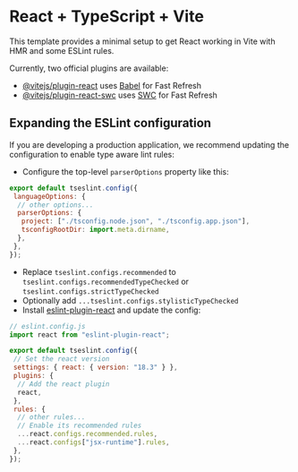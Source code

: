 # React + TypeScript + Vite

This template provides a minimal setup to get React working in Vite with HMR and some ESLint rules.

Currently, two official plugins are available:

- [@vitejs/plugin-react](https://github.com/vitejs/vite-plugin-react/blob/main/packages/plugin-react/README.md) uses [Babel](https://babeljs.io/) for Fast Refresh
- [@vitejs/plugin-react-swc](https://github.com/vitejs/vite-plugin-react-swc) uses [SWC](https://swc.rs/) for Fast Refresh

## Expanding the ESLint configuration

If you are developing a production application, we recommend updating the configuration to enable type aware lint rules:

- Configure the top-level `parserOptions` property like this:

```js
export default tseslint.config({
 languageOptions: {
  // other options...
  parserOptions: {
   project: ["./tsconfig.node.json", "./tsconfig.app.json"],
   tsconfigRootDir: import.meta.dirname,
  },
 },
});
```

- Replace `tseslint.configs.recommended` to `tseslint.configs.recommendedTypeChecked` or `tseslint.configs.strictTypeChecked`
- Optionally add `...tseslint.configs.stylisticTypeChecked`
- Install [eslint-plugin-react](https://github.com/jsx-eslint/eslint-plugin-react) and update the config:

```js
// eslint.config.js
import react from "eslint-plugin-react";

export default tseslint.config({
 // Set the react version
 settings: { react: { version: "18.3" } },
 plugins: {
  // Add the react plugin
  react,
 },
 rules: {
  // other rules...
  // Enable its recommended rules
  ...react.configs.recommended.rules,
  ...react.configs["jsx-runtime"].rules,
 },
});
```
